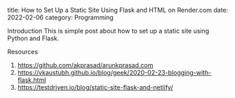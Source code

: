 title: How to Set Up a Static Site Using Flask and HTML on Render.com
date: 2022-02-06
category: Programming

Introduction
This is simple post about how to set up a static site using Python and Flask. 


Resources
1. https://github.com/akprasad/arunkprasad.com
2. https://vkaustubh.github.io/blog/geek/2020-02-23-blogging-with-flask.html
3. https://testdriven.io/blog/static-site-flask-and-netlify/
